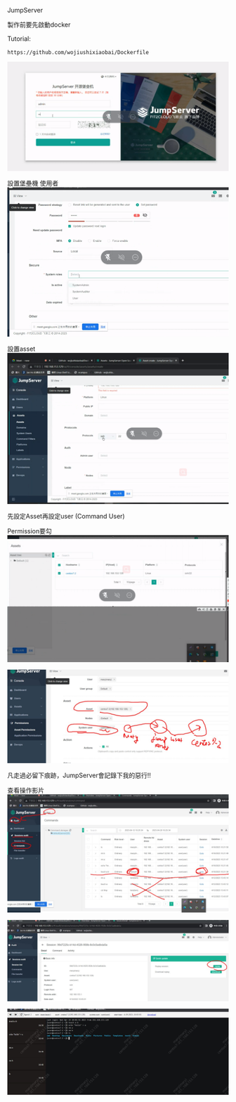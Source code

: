 JumpServer

製作前要先啟動docker

Tutorial:
```
https://github.com/wojiushixiaobai/Dockerfile
```

![picture 1](../../images/35ce78636e954b6e7878e5819089f43a261540b9367a6e25ea92da2a6f4557f3.png)  

設置堡壘機 使用者
![picture 2](../../images/a1027e99e2266d2d323aa06effd335ab4b418d59f640c45bef4333a1b99040be.png)  

設置asset
![picture 3](../../images/03453cb89bf2e386fdda50b2f32c172c629c08c6240a93f6e5583c290ee29a61.png)  

先設定Asset再設定user (Command User)

Permission要勾
![picture 4](../../images/0875311d89b5d30df68d720b4598979eb70c3adb4dc875f5e29fdd100ada229c.png)  

![picture 5](../../images/807acf5637876f7d59776fd6ce8708c8420c17efa3cbc31b2ff434421b3a5a80.png)  

凡走過必留下痕跡，JumpServer會記錄下我的惡行!!

查看操作影片
![picture 6](../../images/9caa28bd94ec24248ce0a81e6d9163b9fc8f96b8f91ac8d33929b02310b6d6c9.png)  

![picture 7](../../images/d90850a24656c96ff6a18b298fdd3c1e67a7a8cd672cea2f33c2a0fcb19f152b.png)  

![picture 8](../../images/de2c004132224c1cf718a2fabf9364c28737b1b788974f4fdd85513b4ad31bb0.png)  


